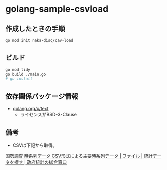 # golang-sample-csvload

## 作成したときの手順
```sh
go mod init naka-disc/cav-load
```

## ビルド
```sh
go mod tidy
go build ./main.go
# go install
```

## 依存関係パッケージ情報
- [golang.org/x/text](https://pkg.go.dev/golang.org/x/text)
  - ライセンスがBSD-3-Clause

## 備考
- CSVは下記から取得。

[国勢調査 時系列データ CSV形式による主要時系列データ | ファイル | 統計データを探す | 政府統計の総合窓口](https://www.e-stat.go.jp/stat-search/files?page=1&layout=datalist&toukei=00200521&tstat=000001011777&cycle=0&tclass1=000001094741&tclass2val=0)
